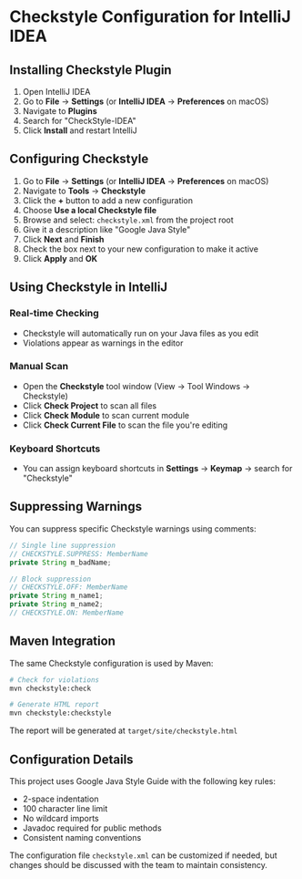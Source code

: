 # Checkstyle Configuration for IntelliJ IDEA

## Installing Checkstyle Plugin

1. Open IntelliJ IDEA
2. Go to **File** → **Settings** (or **IntelliJ IDEA** → **Preferences** on macOS)
3. Navigate to **Plugins**
4. Search for "CheckStyle-IDEA"
5. Click **Install** and restart IntelliJ

## Configuring Checkstyle

1. Go to **File** → **Settings** (or **IntelliJ IDEA** → **Preferences** on macOS)
2. Navigate to **Tools** → **Checkstyle**
3. Click the **+** button to add a new configuration
4. Choose **Use a local Checkstyle file**
5. Browse and select: `checkstyle.xml` from the project root
6. Give it a description like "Google Java Style"
7. Click **Next** and **Finish**
8. Check the box next to your new configuration to make it active
9. Click **Apply** and **OK**

## Using Checkstyle in IntelliJ

### Real-time Checking

- Checkstyle will automatically run on your Java files as you edit
- Violations appear as warnings in the editor

### Manual Scan

- Open the **Checkstyle** tool window (View → Tool Windows → Checkstyle)
- Click **Check Project** to scan all files
- Click **Check Module** to scan current module
- Click **Check Current File** to scan the file you're editing

### Keyboard Shortcuts

- You can assign keyboard shortcuts in **Settings** → **Keymap** → search for "Checkstyle"

## Suppressing Warnings

You can suppress specific Checkstyle warnings using comments:

```java
// Single line suppression
// CHECKSTYLE.SUPPRESS: MemberName
private String m_badName;

// Block suppression
// CHECKSTYLE.OFF: MemberName
private String m_name1;
private String m_name2;
// CHECKSTYLE.ON: MemberName
```

## Maven Integration

The same Checkstyle configuration is used by Maven:

```bash
# Check for violations
mvn checkstyle:check

# Generate HTML report
mvn checkstyle:checkstyle
```

The report will be generated at `target/site/checkstyle.html`

## Configuration Details

This project uses Google Java Style Guide with the following key rules:

- 2-space indentation
- 100 character line limit
- No wildcard imports
- Javadoc required for public methods
- Consistent naming conventions

The configuration file `checkstyle.xml` can be customized if needed, but changes should be discussed with the team to
maintain consistency.